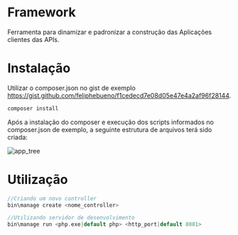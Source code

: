 # Framework
Ferramenta para dinamizar e padronizar a construção das Aplicações clientes das APIs.

# Instalação
Utilizar o composer.json no gist de exemplo https://gist.github.com/feliphebueno/f1cedecd7e08d05e47e4a2af96f28144.

```PHP
composer install
```
Após a instalação do composer e execução dos scripts informados no composer.json de exemplo, a seguinte estrutura de arquivos terá sido criada:

![app_tree](https://cloud.githubusercontent.com/assets/6662338/21393515/8b2c9e68-c773-11e6-90ac-f434742184a7.jpg)

# Utilização

```PHP
//Criando um novo controller
bin\manage create <nome_controller>

//Utilizando servidor de desenvolvimento
bin\manage run <php.exe|default php> <http_port|default 8081>
```
